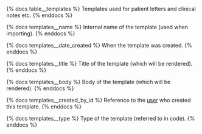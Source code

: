 {% docs table__templates %}
Templates used for patient letters and clinical notes etc.
{% enddocs %}

{% docs templates__name %}
Internal name of the template (used when importing).
{% enddocs %}

{% docs templates__date_created %}
When the template was created.
{% enddocs %}

{% docs templates__title %}
Title of the template (which will be rendered).
{% enddocs %}

{% docs templates__body %}
Body of the template (which will be rendered).
{% enddocs %}

{% docs templates__created_by_id %}
Reference to the [user](#!/source/source.tamanu.tamanu.users) who created this template.
{% enddocs %}

{% docs templates__type %}
Type of the template (referred to in code).
{% enddocs %}
